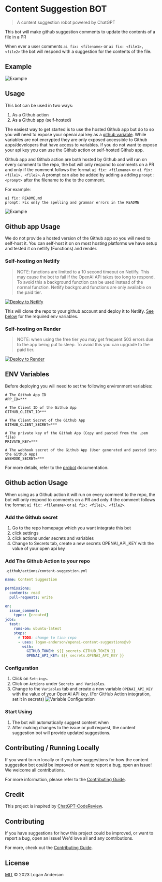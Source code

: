 # Content Suggestion BOT

> A content suggestion robot powered by ChatGPT

This bot will make github suggestion comments to update the contents of a file in a PR

When ever a user comments `ai fix: <filename>` or `ai fix: <file1>, <file2>` the bot will respond with a suggestion for the contents of the file.

## Example

![Example](http://res.cloudinary.com/forestry-demo/image/upload/v1688483462/blog-media/supercharge-markdown-blog/Screenshot_2023-07-04_at_11.03.24_AM_bfqnld.png)

## Usage

This bot can be used in two ways:

1. As a Github action
2. As a Github app (self-hosted)

The easiest way to get started is to use the hosted Github app but do to so you will need to expose your openai api key as a [github variable](https://docs.github.com/en/actions/learn-github-actions/variables). While variables are not encrypted they are only exposed accessible to Github apps/developers that have access to variables. If you do not want to expose your api key you can use the Github action or self-hosted Github app.

Github app and Github action are both hosted by Github and will run on every comment to the repo, the bot will only respond to comments on a PR and only if the comment follows the format `ai fix: <filename>` or `ai fix: <file1>, <file2>`. A prompt can also be added by adding a adding `prompt: <prompt>` after the filename to the to the comment.

For example:

```
ai fix: README.md
prompt: Fix only the spelling and grammar errors in the README
```

![Example](http://res.cloudinary.com/forestry-demo/image/upload/v1688736596/blog-media/supercharge-markdown-blog/Screenshot_2023-07-07_at_8.41.32_AM_xsoswd.png)

## Github app Usage

We do not provide a hosted version of the Github app so you will need to self-host it. You can self-host it on on most hosting platforms we have setup and tested it on netlify (Functions) and render.

### Self-hosting on Netlify

> NOTE: functions are limited to a 10 second timeout on Netlify. This may cause the bot to fail if the OpenAI API takes too long to respond.
> To avoid this a background function can be used instead of the normal function. Netlify background functions are only available on the paid tier.

[![Deploy to Netlify](https://www.netlify.com/img/deploy/button.svg)](https://app.netlify.com/start/deploy?repository=https://github.com/tinacms/ai-content)

This will clone the repo to your github account and deploy it to Netlify. [See below](#env-variables) for the required env variables.

### Self-hosting on Render

> NOTE: when using the free tier you may get frequent 503 errors due to the app being put to sleep. To avoid this you can upgrade to the paid tier.

[![Deploy to Render](https://render.com/images/deploy-to-render-button.svg)](https://render.com/deploy?repo=https://github.com/tinacms/ai-content)

## ENV Variables

Before deploying you will need to set the following environment variables:

```env
# The Github App ID
APP_ID=***

# The Client ID of the Github App
GITHUB_CLIENT_ID***

# The Client Secret of the Github App
GITHUB_CLIENT_SECRET=***

# The private key of the Github App (Copy and pasted from the .pem file)
PRIVATE_KEY=***

# The webhook secret of the Github App (User generated and pasted into the Github App)
WEBHOOK_SECRET=***
```

For more details, refer to the [probot](https://probot.github.io/docs/development/#manually-configuring-a-github-app) documentation.

## Github action Usage

When using as a Github action it will run on every comment to the repo, the bot will only respond to comments on a PR and only if the comment follows the format `ai fix: <filename>` or `ai fix: <file1>, <file2>`.

### Add the Github secret

1. Go to the repo homepage which you want integrate this bot
2. click settings
3. click actions under secrets and variables
4. Change to Secrets tab, create a new secrets OPENAI_API_KEY with the value of your open api key

### Add The Github Action to your repo

`.github/actions/content-suggestion.yml`

```yml
name: Content Suggestion

permissions:
  contents: read
  pull-requests: write

on:
  issue_comment:
    types: [created]
jobs:
  test:
    runs-on: ubuntu-latest
    steps:
      # TODO: change to tina repo
      - uses: logan-anderson/openai-content-suggestions@v0
        with:
          GITHUB_TOKEN: ${{ secrets.GITHUB_TOKEN }}
          OPENAI_API_KEY: ${{ secrets.OPENAI_API_KEY }}
```

### Configuration

1. Click on `Settings`.
2. Click on `Actions` under `Secrets and Variables`.
3. Change to the `Variables` tab and create a new variable `OPENAI_API_KEY` with the value of your OpenAI API key. (For GitHub Action integration, set it in secrets)
   ![Variable Configuration](./images/variable-configuration.png)

### Start Using

1. The bot will automatically suggest content when
2. After making changes to the issue or pull request, the content suggestion bot will provide updated suggestions.

## Contributing / Running Locally

If you want to run locally or if you have suggestions for how the content suggestion bot could be improved or want to report a bug, open an issue! We welcome all contributions.

For more information, please refer to the [Contributing Guide](CONTRIBUTING.md).

## Credit

This project is inspired by [ChatGPT-CodeReview](https://github.com/anc95/ChatGPT-CodeReview).

## Contributing

If you have suggestions for how this project could be improved, or want to report a bug, open an issue! We'd love all and any contributions.

For more, check out the [Contributing Guide](CONTRIBUTING.md).

## License

[MIT](LICENSE) © 2023 Logan Anderson
